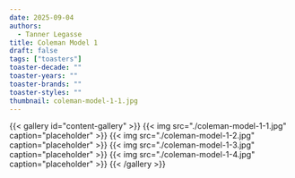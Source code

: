 ```yaml
---
date: 2025-09-04
authors:
  - Tanner Legasse
title: Coleman Model 1
draft: false
tags: ["toasters"]
toaster-decade: ""
toaster-years: ""
toaster-brands: ""
toaster-styles: ""
thumbnail: coleman-model-1-1.jpg
---
```

{{< gallery id="content-gallery" >}}
  {{< img src="./coleman-model-1-1.jpg" caption="placeholder" >}}
  {{< img src="./coleman-model-1-2.jpg" caption="placeholder" >}}
  {{< img src="./coleman-model-1-3.jpg" caption="placeholder" >}}
  {{< img src="./coleman-model-1-4.jpg" caption="placeholder" >}}
{{< /gallery >}}
